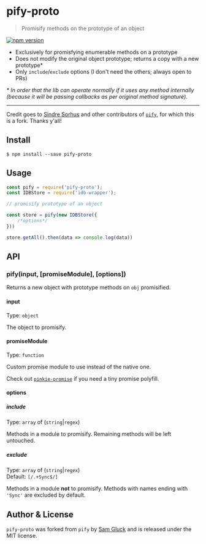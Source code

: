 # pify-proto

> Promisify methods on the prototype of an object

<a href="http://badge.fury.io/js/pify-proto"><img alt="npm version" src="https://badge.fury.io/js/pify-proto.svg"></a>

- Exclusively for promisfying enumerable methods on a prototype
- Does not modify the original object prototype; returns a copy with a new prototype*
- Only `include`/`exclude` options (I don't need the others; always open to PRs)

_* In order that the lib can operate normally if it uses any method internally
(because it will be passing callbacks as per original method signature)._

---

Credit goes to [Sindre Sorhus](http://sindresorhus.com)
and other contributors of [`pify`](https://github.com/sindresorhus/pify),
for which this is a fork. Thanks y'all!

## Install

```
$ npm install --save pify-proto
```

## Usage

```js
const pify = require('pify-proto');
const IDBStore = require('idb-wrapper');

// promisify prototype of an object

const store = pify(new IDBStore({
	/*options*/
}))

store.getAll().then(data => console.log(data))
```

## API

### pify(input, [promiseModule], [options])

Returns a new object with prototype methods on `obj` promisified.

#### input

Type: `object`

The object to promisify.

#### promiseModule

Type: `function`

Custom promise module to use instead of the native one.

Check out [`pinkie-promise`](https://github.com/floatdrop/pinkie-promise) if you need a tiny promise polyfill.

#### options

##### include

Type: `array` of (`string`|`regex`)

Methods in a module to promisify. Remaining methods will be left untouched.

##### exclude

Type: `array` of (`string`|`regex`)<br>
Default: `[/.+Sync$/]`

Methods in a module **not** to promisify. Methods with names ending with `'Sync'` are excluded by default.

## Author & License

`pify-proto` was forked from `pify` by [Sam Gluck](https://twitter.com/sdgluck) and is released under the MIT license.
